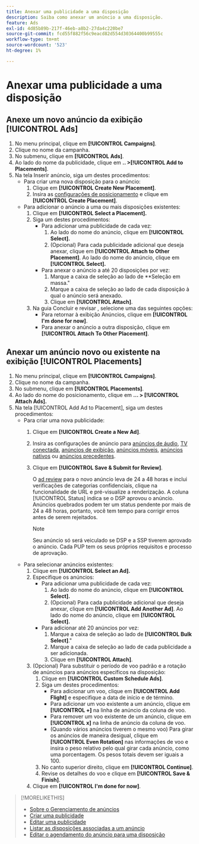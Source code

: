 ```yaml
---
title: Anexar uma publicidade a uma disposição
description: Saiba como anexar um anúncio a uma disposição.
feature: Ads
exl-id: 4d85b89b-217f-46eb-a8b2-27da4c220be7
source-git-commit: fcd55f882f56c9eacd82d554d30364400b99555c
workflow-type: tm+mt
source-wordcount: '523'
ht-degree: 1%

---
```


# Anexar uma publicidade a uma disposição

## Anexe um novo anúncio da exibição [!UICONTROL Ads]

1. No menu principal, clique em **[!UICONTROL Campaigns]**.
1. Clique no nome da campanha.
1. No submenu, clique em **[!UICONTROL Ads]**.
1. Ao lado do nome da publicidade, clique em **.. >[!UICONTROL Add to Placements]**.
1. Na tela Inserir anúncio, siga um destes procedimentos:
   * Para criar uma nova disposição para o anúncio:
      1. Clique em **[!UICONTROL Create New Placement]**.
      1. Insira as [configurações de posicionamento](/help/dsp/campaign-management/placements/placement-settings.md) e clique em **[!UICONTROL Create Placement]**.
   * Para adicionar o anúncio a uma ou mais disposições existentes:
      1. Clique em **[!UICONTROL Select a Placement].**
      1. Siga um destes procedimentos:
         * Para adicionar uma publicidade de cada vez:
            1. Ao lado do nome do anúncio, clique em **[!UICONTROL Select].**
            1. (Opcional) Para cada publicidade adicional que deseja anexar, clique em **[!UICONTROL Attach to Other Placement]**. Ao lado do nome do anúncio, clique em **[!UICONTROL Select].**
         * Para anexar o anúncio a até 20 disposições por vez:
            1. Marque a caixa de seleção ao lado de **Seleção em massa.&quot;
            1. Marque a caixa de seleção ao lado de cada disposição à qual o anúncio será anexado.
            1. Clique em **[!UICONTROL Attach]**.
      1. Na guia Concluir e revisar , selecione uma das seguintes opções:
         * Para retornar à exibição Anúncios, clique em **[!UICONTROL I'm done for now]**.
         * Para anexar o anúncio a outra disposição, clique em **[!UICONTROL Attach To Other Placement]**.

## Anexar um anúncio novo ou existente na exibição [!UICONTROL Placements]

1. No menu principal, clique em **[!UICONTROL Campaigns]**.
1. Clique no nome da campanha.
1. No submenu, clique em **[!UICONTROL Placements]**.
1. Ao lado do nome do posicionamento, clique em **... > [!UICONTROL Attach Ads].**
1. Na tela [!UICONTROL Add Ad to Placement], siga um destes procedimentos:
   * Para criar uma nova publicidade:
      1. Clique em **[!UICONTROL Create a New Ad]**.
      1. Insira as configurações de anúncio para [anúncios de áudio](ad-settings-audio.md), [TV conectada](ad-settings-connected-tv.md), [anúncios de exibição](ad-settings-display.md), [anúncios móveis](ad-settings-mobile.md), [anúncios nativos](ad-settings-native.md) ou [anúncios precedentes](ad-settings-pre-roll.md).
      1. Clique em **[!UICONTROL Save & Submit for Review]**.

         O [ad review](ad-about.md) para o novo anúncio leva de 24 a 48 horas e inclui verificações de categorias confidenciais, clique na funcionalidade de URL e pré-visualize a renderização. A coluna [!UICONTROL Status] indica se o DSP aprovou o anúncio. Anúncios quebrados podem ter um status pendente por mais de 24 a 48 horas, portanto, você tem tempo para corrigir erros antes de serem rejeitados.

         >[!NOTE]
         >
         >Seu anúncio só será veiculado se DSP e a SSP tiverem aprovado o anúncio. Cada PUP tem os seus próprios requisitos e processo de aprovação.
   * Para selecionar anúncios existentes:
      1. Clique em **[!UICONTROL Select an Ad].**
      1. Especifique os anúncios:
         * Para adicionar uma publicidade de cada vez:
            1. Ao lado do nome do anúncio, clique em **[!UICONTROL Select].**
            1. (Opcional) Para cada publicidade adicional que deseja anexar, clique em **[!UICONTROL Add Another Ad]**. Ao lado do nome do anúncio, clique em **[!UICONTROL Select].**
         * Para adicionar até 20 anúncios por vez:
            1. Marque a caixa de seleção ao lado de **[!UICONTROL Bulk Select]**.&quot;
            1. Marque a caixa de seleção ao lado de cada publicidade a ser adicionada.
            1. Clique em **[!UICONTROL Attach]**.
      1. (Opcional) Para substituir o período de voo padrão e a rotação de anúncios para anúncios específicos na disposição:
         1. Clique em **[!UICONTROL Custom Schedule Ads]**.
         1. Siga um destes procedimentos:
            * Para adicionar um voo, clique em **[!UICONTROL Add Flight]** e especifique a data de início e de término.
            * Para adicionar um voo existente a um anúncio, clique em **[!UICONTROL +]** na linha de anúncio da coluna de voo.
            * Para remover um voo existente de um anúncio, clique em **[!UICONTROL x]** na linha de anúncio da coluna de voo.
            * (Quando vários anúncios tiverem o mesmo voo) Para girar os anúncios de maneira desigual, clique em **[!UICONTROL Even Rotation]** nas informações de voo e insira o peso relativo pelo qual girar cada anúncio, como uma porcentagem.
Os pesos totais devem ser iguais a 100.
         1. No canto superior direito, clique em **[!UICONTROL Continue]**.
         1. Revise os detalhes do voo e clique em **[!UICONTROL Save & Finish]**.
      1. Clique em **[!UICONTROL I'm done for now]**.


>[!MORELIKETHIS]
>
>* [Sobre o Gerenciamento de anúncios](ad-about.md)
>* [Criar uma publicidade](ad-create.md)
>* [Editar uma publicidade](ad-edit.md)
>* [Listar as disposições associadas a um anúncio](ad-list-placements.md)
>* [Editar o agendamento do anúncio para uma disposição](/help/dsp/campaign-management/placements/placement-edit-ad-schedule.md)

